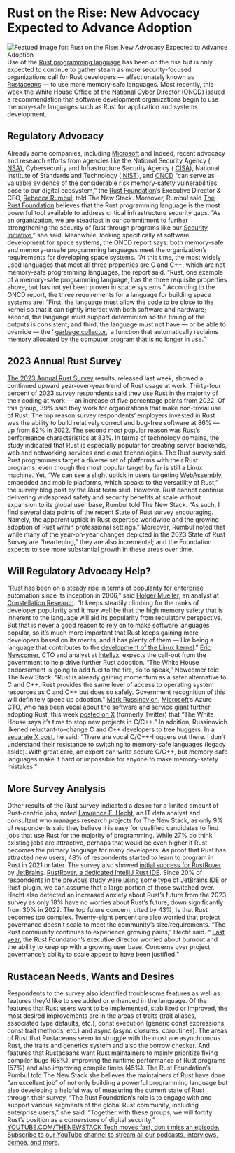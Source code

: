 # Rust on the Rise: New Advocacy Expected to Advance Adoption
![Featued image for: Rust on the Rise: New Advocacy Expected to Advance Adoption](https://cdn.thenewstack.io/media/2024/03/39410597-bike-3043594_1280-1-1024x682.jpg)
Use of the
[Rust programming language](https://thenewstack.io/google-busts-confirms-common-myths-about-rust-programming/) has been on the rise but is only expected to continue to gather steam as more security-focused organizations call for Rust developers — affectionately known as [Rustaceans](https://en.wiktionary.org/wiki/Rustacean) — to use more memory-safe languages.
Most recently, this week the White House
[Office of the National Cyber Director (ONCD)](https://thenewstack.io/u-s-government-tackles-open-source-memory-safe-programming-security/) issued a recommendation that software development organizations begin to use memory-safe languages such as Rust for application and systems development.
## Regulatory Advocacy
Already some companies, including
[Microsoft](https://news.microsoft.com/?utm_content=inline-mention) and
Indeed, recent advocacy and research efforts from agencies like the National Security Agency (
[NSA](https://www.nsa.gov/Press-Room/Press-Releases-Statements/Press-Release-View/Article/3608324/us-and-international-partners-issue-recommendations-to-secure-software-products/)), Cybersecurity and Infrastructure Security Agency ( [CISA](https://www.cisa.gov/)), National Institute of Standards and Technology ( [NIST](https://www.nist.gov/itl/ssd/software-quality-group/safer-languages)), and [ONCD](https://www.whitehouse.gov/oncd/briefing-room/2024/02/26/press-release-technical-report/) “can serve as valuable evidence of the considerable risk memory-safety vulnerabilities pose to our digital ecosystem,” the [Rust Foundation](https://foundation.rust-lang.org/)‘s Executive Director & CEO, [Rebecca Rumbul](https://www.linkedin.com/in/rebecca-rumbul-96a5441a/?originalSubdomain=uk), told The New Stack.
Moreover, Rumbul said
[The Rust Foundation](https://thenewstack.io/funding-downturn-threaten-ability-to-secure-oss-projects/) believes that the Rust programming language is the most powerful tool available to address critical infrastructure security gaps. “As an organization, we are steadfast in our commitment to further strengthening the security of Rust through programs like our [Security Initiative](https://foundation.rust-lang.org/news/second-security-initiative-report-details-rust-security-advancements/),” she said.
Meanwhile, looking specifically at software development for space systems, the ONCD report says: both memory-safe and memory-unsafe programming languages meet the organization’s requirements for developing space systems. “At this time, the most widely used languages that meet all three properties are C and C++, which are not memory-safe programming languages, the report said. “Rust, one example of a memory-safe programming language, has the three requisite properties above, but has not yet been proven in space systems.”
According to the ONCD report, the three requirements for a language for building space systems are: “First, the language must allow the code to be close to the kernel so that it can tightly interact with both software and hardware; second, the language must support determinism so the timing of the outputs is consistent; and third, the language must not have — or be able to override — the ‘
[garbage collector](https://thenewstack.io/generational-shenandoah-offers-java-a-better-way-to-collect-garbage/),’ a function that automatically reclaims memory allocated by the computer program that is no longer in use.”
## 2023 Annual Rust Survey
[The 2023 Annual Rust Survey](https://blog.rust-lang.org/2024/02/19/2023-Rust-Annual-Survey-2023-results.html) results, released last week, showed a continued upward year-over-year trend of Rust usage at work. Thirty-four percent of 2023 survey respondents said they use Rust in the majority of their coding at work — an increase of five percentage points from 2022. Of this group, 39% said they work for organizations that make non-trivial use of Rust.
The top reason survey respondents’ employers invested in Rust was the ability to build relatively correct and bug-free software at 86% — up from 82% in 2022. The second most popular reason was Rust’s performance characteristics at 83%.
In terms of technology domains, the study indicated that Rust is especially popular for creating server backends, web and networking services and cloud technologies.
The Rust survey said Rust programmers target a diverse set of platforms with their Rust programs, even though the most popular target by far is still a Linux machine. Yet, “We can see a slight uptick in users targeting
[WebAssembly](https://thenewstack.io/webassembly/), embedded and mobile platforms, which speaks to the versatility of Rust,” the survey blog post by the Rust team said.
However. Rust cannot continue delivering widespread safety and security benefits at scale without expansion to its global user base, Rumbul told The New Stack. “As such, I find several data points of the recent State of Rust survey encouraging. Namely, the apparent uptick in Rust expertise worldwide and the growing adoption of Rust within professional settings.”
Moreover, Rumbul noted that while many of the year-on-year changes depicted in the 2023 State of Rust Survey are “heartening,” they are also incremental; and the Foundation expects to see more substantial growth in these areas over time.
## Will Regulatory Advocacy Help?
“Rust has been on a steady rise in terms of popularity for enterprise automation since its inception in 2006,” said
[Holger Mueller](https://www.linkedin.com/in/holgermueller/), an analyst at [Constellation Research](https://www.constellationr.com/). “It keeps steadily climbing for the ranks of developer popularity and it may well be that the high memory safety that is inherent to the language will aid its popularity from regulatory perspective. But that is never a good reason to rely on to make software languages popular, so it’s much more important that Rust keeps gaining more developers based on its merits, and it has plenty of them — like being a language that contributes to the [development of the Linux kernel](https://thenewstack.io/rust-in-the-linux-kernel/).” [Eric Newcomer](https://www.linkedin.com/in/enewcomer/), CTO and analyst at [Intellyx](https://intellyx.com/), expects the call-out from the government to help drive further Rust adoption.
“The White House endorsement is going to add fuel to the fire, so to speak,” Newcomer told The New Stack. “Rust is already gaining momentum as a safer alternative to C and C++. Rust provides the same level of access to operating system resources as C and C++ but does so safely. Government recognition of this will definitely speed up adoption.”
[Mark Russinovich](https://www.linkedin.com/in/markrussinovich/), [Microsoft](https://thenewstack.io/microsoft-we-are-not-abandoning-c-for-rust/)’s Azure CTO, who has been vocal about the software and service giant further adopting Rust, this week [posted on X](https://x.com/markrussinovich/status/1762925751106715906?s=20) (formerly Twitter) that “The White House says it’s time to stop new projects in C/C++.”
In addition, Russinovich likened reluctant-to-change C and C++ developers to tree huggers.
In a
[separate X post](https://x.com/markrussinovich/status/1762985826059968545?s=20), he said: “There are vocal C/C++-huggers out there. I don’t understand their resistance to switching to memory-safe languages (legacy aside). With great care, an expert can write secure C/C++, but memory-safe languages make it hard or impossible for anyone to make memory-safety mistakes.”
## More Survey Analysis
Other results of the Rust survey indicated a desire for a limited amount of Rust-centric jobs, noted
[Lawrence E. Hecht](https://www.linkedin.com/in/lawrence-hecht/), an IT data analyst and consultant who manages research projects for The New Stack, as only 9% of respondents said they believe it is easy for qualified candidates to find jobs that use Rust for the majority of programming. While 27% do think existing jobs are attractive, perhaps that would be even higher if Rust becomes the primary language for many developers.
As proof that Rust has attracted new users, 48% of respondents started to learn to program in Rust in 2021 or later.
The survey also showed
[initial success for RustRover](https://blog.rust-lang.org/images/2024-02-rust-survey-2023/what-ide-do-you-use.png) by [JetBrains](https://www.jetbrains.com/). [RustRover, a dedicated IntelliJ Rust IDE](https://thenewstack.io/dedicated-ide-for-rust-released-by-jetbrains/). Since 20% of respondents in the previous study were using some type of JetBrains IDE or Rust-plugin, we can assume that a large portion of those switched over.
Hecht also detected an increased anxiety about Rust’s future from the 2023 survey as only 18% have no worries about Rust’s future, down significantly from 30% in 2022. The top future concern, cited by 43%, is that Rust becomes too complex. Twenty-eight percent are also worried that project governance doesn’t scale to meet the community’s size/requirements.
“The Rust community continues to experience growing pains,” Hecht said. “
[Last year](https://thenewstack.io/rust-foundation-focusing-on-safety-and-dev-outreach-in-2023/), the Rust Foundation’s executive director worried about burnout and the ability to keep up with a growing user base. Concerns over project governance’s ability to scale appear to have been justified.”
## Rustacean Needs, Wants and Desires
Respondents to the survey also identified troublesome features as well as features they’d like to see added or enhanced in the language.
Of the features that Rust users want to be implemented, stabilized or improved, the most desired improvements are in the areas of traits (trait aliases, associated type defaults, etc.), const execution (generic const expressions, const trait methods, etc.) and async (async closures, coroutines).
The areas of Rust that Rustaceans seem to struggle with the most are asynchronous Rust, the traits and generics system and also the borrow checker.
And features that Rustaceans want Rust maintainers to mainly prioritize fixing compiler bugs (68%), improving the runtime performance of Rust programs (57%) and also improving compile times (45%).
The Rust Foundation’s Rumbul told The New Stack she believes the maintainers of Rust have done “an excellent job” of not only building a powerful programming language but also developing a helpful way of measuring the current state of Rust through their survey.
“The Rust Foundation’s role is to engage with and support various segments of the global Rust community, including enterprise users,” she said. “Together with these groups, we will fortify Rust’s position as a cornerstone of digital security.”
[
YOUTUBE.COM/THENEWSTACK
Tech moves fast, don't miss an episode. Subscribe to our YouTube
channel to stream all our podcasts, interviews, demos, and more.
](https://youtube.com/thenewstack?sub_confirmation=1)
